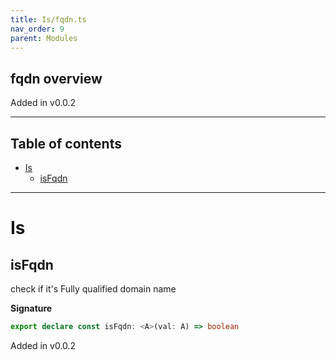 ```yaml
---
title: Is/fqdn.ts
nav_order: 9
parent: Modules
---
```


## fqdn overview

Added in v0.0.2

---

<h2 class="text-delta">Table of contents</h2>

- [Is](#is)
  - [isFqdn](#isfqdn)

---

# Is

## isFqdn

check if it's Fully qualified domain name

**Signature**

```ts
export declare const isFqdn: <A>(val: A) => boolean
```

Added in v0.0.2
